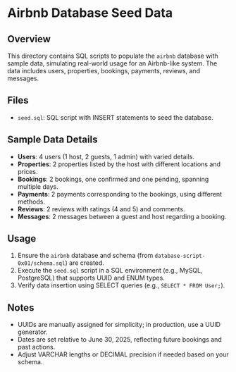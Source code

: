 # Airbnb Database Seed Data

## Overview
This directory contains SQL scripts to populate the `airbnb` database with sample data, simulating real-world usage for an Airbnb-like system. The data includes users, properties, bookings, payments, reviews, and messages.

## Files
- `seed.sql`: SQL script with INSERT statements to seed the database.

## Sample Data Details
- **Users**: 4 users (1 host, 2 guests, 1 admin) with varied details.
- **Properties**: 2 properties listed by the host with different locations and prices.
- **Bookings**: 2 bookings, one confirmed and one pending, spanning multiple days.
- **Payments**: 2 payments corresponding to the bookings, using different methods.
- **Reviews**: 2 reviews with ratings (4 and 5) and comments.
- **Messages**: 2 messages between a guest and host regarding a booking.

## Usage
1. Ensure the `airbnb` database and schema (from `database-script-0x01/schema.sql`) are created.
2. Execute the `seed.sql` script in a SQL environment (e.g., MySQL, PostgreSQL) that supports UUID and ENUM types.
3. Verify data insertion using SELECT queries (e.g., `SELECT * FROM User;`).

## Notes
- UUIDs are manually assigned for simplicity; in production, use a UUID generator.
- Dates are set relative to June 30, 2025, reflecting future bookings and past actions.
- Adjust VARCHAR lengths or DECIMAL precision if needed based on your schema.
